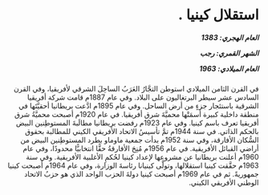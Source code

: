 <h1 dir="rtl">استقلال كينيا .</h1>

<h5 dir="rtl">العام الهجري:  1383

الشهر القمري: رجب

العام الميلادي: 1963</h5>

<p dir="rtl">في القرن الثامن الميلادي استوطن التجَّارُ العَرَبُ الساحِلَ الشرقي لأفريقيا، وفي القرن السادس عشر سيطر البرتغاليون على البلاد. وفي عام 1887م قامت شركة أفريقيا الشرقية باستئجار جزءٍ من أرض الساحل. وفي عام 1895م ادَّعت بريطانيا أحقيَّتَها في منطقة داخلية كبيرة أسمَتْها محميَّةَ شرق أفريقيا. في عام 1920م أصبحت محميَّةُ شرق أفريقيا تعرف باسم كينيا. وفي عام 1923م رفضت بريطانيا مطالَبةَ المستوطِنين البيض بالحكم الذاتي. في سنة 1944م تمَّ تأسيسُ الاتحاد الأفريقي الكيني للمطالبة بحقوق السُّكان الأفارقة، وفي سنة 1952م بدأت جمعية ماوماو بطرد المستوطِنين البيض من أراضي القبائل الأفريقية. في عام 1956م مُنِحَ الأفارقةُ حقًّا انتخابيًّا محدودًا، وفي عام 1960م أعلنت بريطانيا عن مشروعها لإعداد كينيا لحُكمِ الأغلبية الأفريقية. وفي سنة 1963م حقَّقت كينيا استقلالها، وتولَّى كينيانا رئاسةَ الوزارة، وفي عام 1964م أصبحت كينيا جمهوريةً. ثم في عام 1969م أصبحت كينيا دولةَ الحزب الواحد الذي هو حزبُ الاتحاد الوطني الأفريقي الكيني.</p></br>

